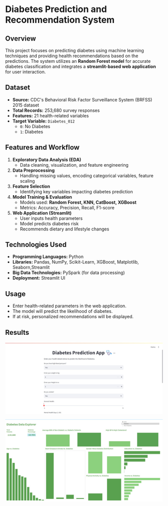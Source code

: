 # Diabetes Prediction and Recommendation System

## Overview
This project focuses on predicting diabetes using machine learning techniques and providing health recommendations based on the predictions. The system utilizes an **Random Forest model** for accurate diabetes classification and integrates a **streamlit-based web application** for user interaction.

## Dataset
- **Source:** CDC's Behavioral Risk Factor Surveillance System (BRFSS) 2015 dataset
- **Total Records:** 253,680 survey responses
- **Features:** 21 health-related variables
- **Target Variable:** `Diabetes_012`
  - `0`: No Diabetes
  - `1`: Diabetes
## Features and Workflow
1. **Exploratory Data Analysis (EDA)**
   - Data cleaning, visualization, and feature engineering
2. **Data Preprocessing**
   - Handling missing values, encoding categorical variables, feature scaling
3. **Feature Selection**
   - Identifying key variables impacting diabetes prediction
4. **Model Training & Evaluation**
   - Models used: **Random Forest, KNN, CatBoost, XGBoost**
   - Metrics: Accuracy, Precision, Recall, F1-score
5. **Web Application (Streamlit)**
   - User inputs health parameters
   - Model predicts diabetes risk
   - Recommends dietary and lifestyle changes

## Technologies Used
- **Programming Languages:** Python
- **Libraries:** Pandas, NumPy, Scikit-Learn, XGBoost, Matplotlib, Seaborn,Streamlit
- **Big Data Technologies:** PySpark (for data processing)
- **Deployment:** Streamlit UI

## Usage
- Enter health-related parameters in the web application.
- The model will predict the likelihood of diabetes.
- If at risk, personalized recommendations will be displayed.

## Results

![image alt](https://github.com/adityaawati45/Diabetes-Health-Prediction-System/blob/18778dc5363bc79967baf14cd86902bf49084307/WhatsApp%20Image%202025-02-11%20at%203.45.34%20AM.jpeg)

![image alt](https://github.com/adityaawati45/Diabetes-Health-Prediction-System/blob/95bea9811564bc30e5e2f95b9d9f8c6d3d3e4e0f/WhatsApp%20Image%202025-02-11%20at%2012.09.51%20PM.jpeg)



